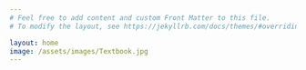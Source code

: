 ```yaml
---
# Feel free to add content and custom Front Matter to this file.
# To modify the layout, see https://jekyllrb.com/docs/themes/#overriding-theme-defaults

layout: home
image: /assets/images/Textbook.jpg
---
```

<!-- ![BGGP textbook]({{ site.baseurl }}/assets/images/morsons3.jpg "BGGP") 


![BGGP textbook]({{ page.image | relative_url}} "BGGP") -->

